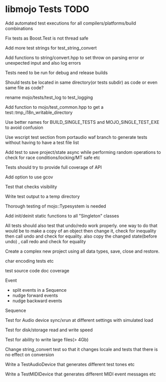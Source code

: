 # libmojo Tests TODO

Add automated test executions for all compilers/platforms/build combinations

Fix tests as Boost.Test is not thread safe

Add more test strings for test_string_convert

Add functions to string/convert.hpp to set throw on parsing error or unexpected
input and also log errors

Tests need to be run for debug and release builds

Should tests be located in same directory(or tests subdir) as code or even same
file as code?

rename mojo/tests/test_log to test_logging

Add function to mojo/test_common.hpp to get a test::tmp_i18n_writable_directory

Use better names for BUILD_SINGLE_TESTS and MOJO_SINGLE_TEST_EXE to avoid
confusion

Use wscript test section from portaudio waf branch to generate tests without
having to have a test file list

Add test to save project/state async while performing random operations to
check for race conditions/locking/MT safe etc

Tests should try to provide full coverage of API

Add option to use gcov

Test that checks visibility

Write test output to a temp directory

Thorough testing of mojo::Typesystem is needed

Add init/deinit static functions to all "Singleton" classes

All tests should also test that undo/redo work properly. one way to do that
would be to make a copy of an object then change it, check for inequality then
call undo and check for equality. also copy the changed state(before undo) ,
call redo and check for equality

Create a complex new project using all data types, save, close and restore.

char encoding tests etc

test source code doc coverage

Event

- split events in a Sequence
- nudge forward events
- nudge backward events

Sequence

Test for Audio device sync/xrun at different settings with simulated load

Test for disk/storage read and write speed

Test for ability to write large files(> 4Gb)

Change string_convert test so that it changes locale and tests that there is no
effect on conversion

Write a TestAudioDevice that generates different test tones etc

Write a TestMIDIDevice that generates different MIDI event messages etc

